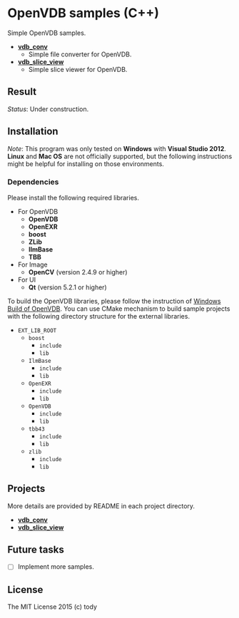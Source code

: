 
OpenVDB samples (C++)
====

Simple OpenVDB samples.

* [**vdb_conv**](vdb_cons)
    - Simple file converter for OpenVDB.
* [**vdb_slice_view**](vdb_slice_view)
    - Simple slice viewer for OpenVDB.


## Result
*Status*: Under construction.

## Installation

*Note*: This program was only tested on **Windows** with **Visual Studio 2012**.
**Linux** and **Mac OS** are not officially supported,
but the following instructions might be helpful for installing on those environments.

### Dependencies
Please install the following required libraries.

* For OpenVDB
    - **OpenVDB**
    - **OpenEXR**
    - **boost**
    - **ZLib**
    - **IlmBase**
    - **TBB**
* For Image
    - **OpenCV** (version 2.4.9 or higher)
* For UI
    - **Qt** (version 5.2.1 or higher)

To build the OpenVDB libraries, please follow the instruction of [Windows Build of OpenVDB](https://github.com/rchoetzlein/win_openvdb).
You can use CMake mechanism to build sample projects with the following directory structure for the external libraries.

* ```EXT_LIB_ROOT```
    - ```boost```
        - ```include```
        - ```lib```
    - ```IlmBase```
        - ```include```
        - ```lib```
    - ```OpenEXR```
        - ```include```
        - ```lib```
    - ```OpenVDB```
        - ```include```
        - ```lib```
    - ```tbb43```
        - ```include```
        - ```lib```
    - ```zlib```
        - ```include```
        - ```lib```

## Projects
More details are provided by README in each project directory.

* [**vdb_conv**](vdb_cons)
* [**vdb_slice_view**](vdb_slice_view)

## Future tasks

* [ ] Implement more samples.

## License

The MIT License 2015 (c) tody